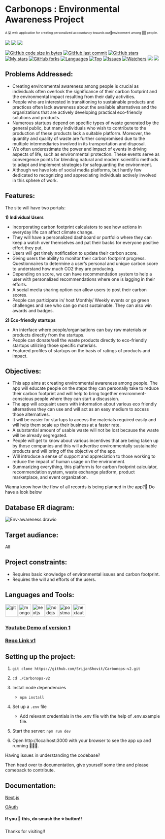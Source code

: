 # Carbonops : Environmental Awareness Project

 <font size=1> A 💻 web application for creating personalized accountancy towards our🌲environment among 🤝‍🧑 people. </font>
 
 <div align="left">
<img src="https://forthebadge.com/images/badges/built-with-love.svg" />
<img src="https://forthebadge.com/images/badges/uses-brains.svg" />
<img src="https://forthebadge.com/images/badges/powered-by-responsibility.svg" />
  <br></div>

[![GitHub code size in bytes](https://img.shields.io/github/languages/code-size/SrijanShovit/Carbonops-v2?logo=github&style=for-the-badge)](https://github.com/SrijanShovit/) 
[![GitHub last commit](https://img.shields.io/github/last-commit/gdscnitp/Environmental-Awareness-App?style=for-the-badge&logo=git)](https://github.com/SrijanShovit/) 
[![GitHub stars](https://img.shields.io/github/stars/SrijanShovit/Carbonops-v2?style=for-the-badge)](https://github.com/SrijanShovit/Carbonops-v2/stargazers) 
[![My stars](https://img.shields.io/github/stars/SrijanShovit?affiliations=OWNER%2CCOLLABORATOR&style=for-the-badge&label=My%20stars)](https://github.com/SrijanShovit/Carbonops-v2/stargazers) 
[![GitHub forks](https://img.shields.io/github/forks/SrijanShovit/Carbonops-v2?style=for-the-badge&logo=git)](https://github.com/SrijanShovit/Carbonops-v2/network)
[![Languages](https://img.shields.io/github/languages/count/SrijanShovit/Carbonops-v2?style=for-the-badge)](https://github.com/SrijanShovit/Carbonops-v2)
[![Top](https://img.shields.io/github/languages/top/SrijanShovit/Carbonops-v2?style=for-the-badge&label=Top%20Languages)](https://github.com/SrijanShovit/Carbonops-v2)
[![Issues](https://img.shields.io/github/issues/SrijanShovit/Carbonops-v2?style=for-the-badge&label=Issues)](https://github.com/SrijanShovit/Carbonops-v2)
[![Watchers](	https://img.shields.io/github/watchers/SrijanShovit/Carbonops-v2?label=Watch&style=for-the-badge)](https://github.com/SrijanShovit/Carbonops-v2/) 
 <img src="https://img.shields.io/github/contributors/SrijanShovit/carbonops-v2?style=for-the-badge" />
 <img src="https://img.shields.io/github/issues-pr/SrijanShovit/carbonops-v2?style=for-the-badge" />
 
## Problems Addressed:

- Creating environmental awareness among people is crucial as individuals often overlook the significance of their carbon footprint and the environmental impact resulting from their daily activities.
- People who are interested in transitioning to sustainable products and practices often lack awareness about the available alternatives and the organizations that are actively developing practical eco-friendly solutions and products.
- Numerous startups depend on specific types of waste generated by the general public, but many individuals who wish to contribute to the production of these products lack a suitable platform. Moreover, the quantity and quality of waste are further compromised due to the multiple intermediaries involved in its transportation and disposal.
- We often underestimate the power and impact of events in driving aspects of life, such as environmental protection. These events serve as convergence points for blending natural and modern scientific methods to adapt and implement strategies for safeguarding the environment.
- Although we have lots of social media platforms, but hardly few dedicated to recognizing and appreciating individuals actively involved in this sphere of work.


## Features: 
The site will have two portals:
 
 **1) Individual Users**
- Incorporating carbon footprint calculators to see how actions in everyday life can affect climate change.
- They will have a personalized dashboard or portfolio where they can keep a watch over themselves and pat their backs for everyone positive effort they put.
- Users will get timely notification to update their carbon score.
- Giving users the ability to monitor their carbon footprint progress. Questionnaires to determine a user’s personal and unique carbon score to understand how much CO2 they are producing.
- Depending on score, we can have recommendation system to help a user with personalized recommendations where one is lagging in their efforts.
- A social media sharing option can allow users to post their carbon scores.
- People can participate in/ host Monthly/ Weekly events or go green challenges and see who can go most sustainable. They can also win awards and badges.


**2) Eco-friendly startups**
- An interface where people/organisations can buy raw materials or products directly from the startups.
- People can donate/sell the waste products directly to eco-friendly startups utilizing those specific materials.
- Featured profiles of startups on the basis of ratings of products and impact.

## Objectives:
- This app aims at creating environmental awareness among people. The app will educate people on the steps they can personally take to reduce their carbon footprint and will help to bring together environment-conscious people where they can start a discussion.
- The app will acquaint users with information about various eco friendly alternatives they can use and will act as an easy medium to access those alternatives.
- It will be easier for startups to access the materials required easily and will help them scale up their business at a faster rate. 
- A substantial amount of usable waste will not be lost because the waste will be already segregated.
- People will get to know about various incentives that are being taken up by those companies and this will advertise environmentally sustainable products and will bring off the objective of the app.
- Will introduce a sense of support and appreciation to those working to reduce the impact of human usage on the environment.
- Summarizing everything, this platform is for carbon footprint calculator, recommendation system, waste exchange platform, product marketplace, and event organization.


Wanna know how the flow of all records is being planned in the app?🤔
Do have a look below
## Database ER diagram:
![Env-awareness drawio](https://github.com/Manice18/carbonops-v2/assets/91601706/9027251f-8080-4a37-a7a1-e99c762b6e9e)



## Target audiance: 
All

## Project constraints:
- Requires basic knowledge of environmental issues and carbon footprint.
- Requires the will and efforts of the users.


## Languages and Tools:
<p align="left"> <a href="https://git-scm.com/" target="_blank" rel="noreferrer"> <img src="https://www.vectorlogo.zone/logos/git-scm/git-scm-icon.svg" alt="git" width="40" height="40"/> </a> <a href="https://www.mongodb.com/" target="_blank" rel="noreferrer"> <img src="https://img.icons8.com/?size=512&id=cREyrHivHRHF&format=png" alt="mongodb" width="40" height="40"/> </a> <a href="https://nextjs.org/" target="_blank" rel="noreferrer"> <img src="https://www.datocms-assets.com/75941/1657707878-nextjs_logo.png" alt="nextjs" width="40" height="40"/> </a> <a href="https://nodejs.org" target="_blank" rel="noreferrer"> <img src="https://img.icons8.com/?size=512&id=hsPbhkOH4FMe&format=png" alt="nodejs" width="40" height="40"/> </a><a href="https://postman.com" target="_blank" rel="noreferrer"> <img src="https://www.vectorlogo.zone/logos/getpostman/getpostman-icon.svg" alt="postman" width="40" height="40"/><a href="https://oauth.net/getting-started/" target="_blank" rel="noreferrer"> <img src="https://oauth.net/images/oauth-logo-square.png" alt="nextauthjs" width="40" height="40"/> </p> 

 

### [Youtube Demo of version 1](https://youtu.be/4JBsmb1RRRg)

### [Repo Link v1](https://github.com/SrijanShovit/Carbonops)


 
## Setting up the project:

1. `git clone https://github.com/SrijanShovit/Carbonops-v2.git` 

2. `cd ./Carbonops-v2`

3. Install node dependencies 
   - `npm install`
   
4. Set up a `.env` file 
   - Add relevant credentials in the .env file with the help of .env.example file.

5. Start the server: `npm run dev`

6. Open http://localhost:3000 with your browser to see the app up and running 🎉🥳🎊.


Having issues in understanding the codebase?
 
Then head over to documentation, give yourself some time and please comeback to contribute.
## Documentation:

[Next.js](https://nextjs.org/docs)

[OAuth](https://oauth.net/getting-started/)


<h4>If you 💓 this, do smash the ⭐ button!!</h4>

Thanks for visiting!!
